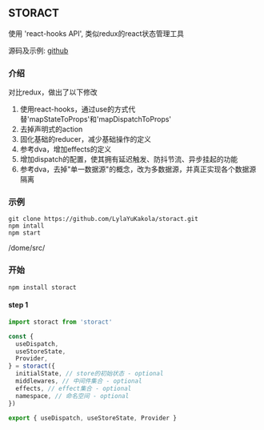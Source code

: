 ## STORACT

使用 'react-hooks API', 类似redux的react状态管理工具

源码及示例: [github](https://github.com/LylaYuKakola/storact)

### 介绍

对比redux，做出了以下修改

1. 使用react-hooks，通过use的方式代替'mapStateToProps'和'mapDispatchToProps'
2. 去掉声明式的action
3. 固化基础的reducer，减少基础操作的定义
4. 参考dva，增加effects的定义
5. 增加dispatch的配置，使其拥有延迟触发、防抖节流、异步挂起的功能
6. 参考dva，去掉"单一数据源"的概念，改为多数据源，并真正实现各个数据源隔离

### 示例

```
git clone https://github.com/LylaYuKakola/storact.git
npm intall
npm start
```
/dome/src/

### 开始

```
npm install storact
```

#### step 1

```javascript
import storact from 'storact'

const {
  useDispatch,
  useStoreState,
  Provider,
} = storact({
  initialState, // store的初始状态 - optional
  middlewares, // 中间件集合 - optional
  effects, // effect集合 - optional
  namespace, // 命名空间 - optional
})

export { useDispatch, useStoreState, Provider }
```

